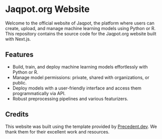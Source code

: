 # Jaqpot.org Website

Welcome to the official website of Jaqpot, the platform where users can create, upload, and manage machine learning models using Python or R. This repository contains the source code for the Jaqpot.org website built with Next.js.

## Features

- Build, train, and deploy machine learning models effortlessly with Python or R.
- Manage model permissions: private, shared with organizations, or public.
- Deploy models with a user-friendly interface and access them programmatically via API.
- Robust preprocessing pipelines and various featurizers.

## Credits

This website was built using the template provided by [Precedent.dev](https://precedent.dev). We thank them for their excellent work and resources.
